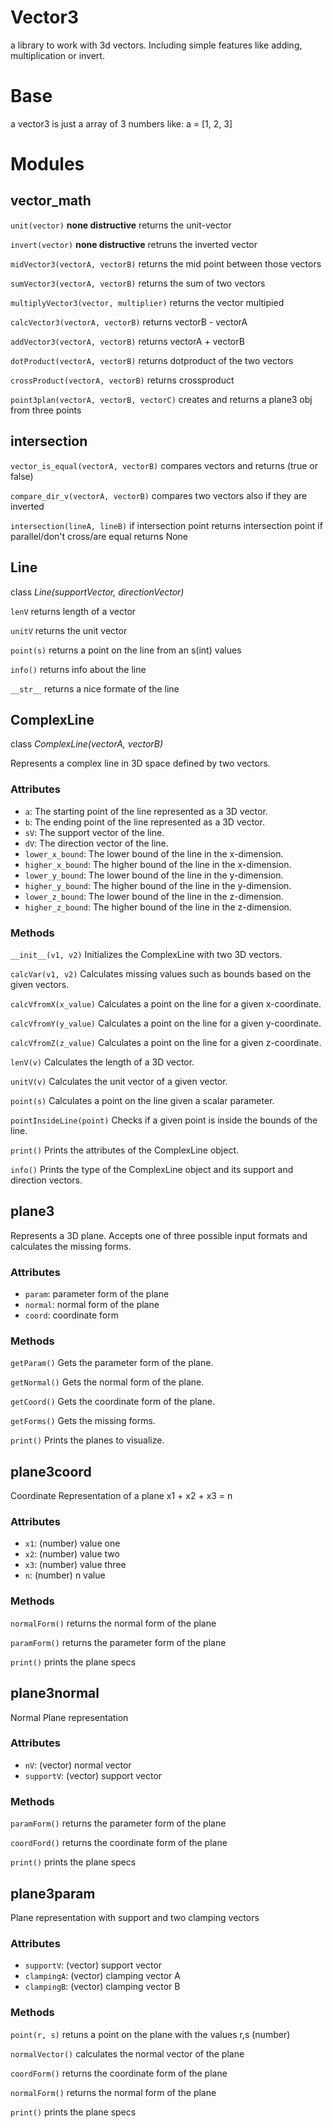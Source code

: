 # Vector3
a library to work with 3d vectors. Including simple features like adding, multiplication or invert.

# Base
a vector3 is just a array of 3 numbers like:
a = [1, 2, 3]

# Modules
## vector_math
`unit(vector)`
**none distructive**
returns the unit-vector


`invert(vector)`
**none distructive**
retruns the inverted vector


`midVector3(vectorA, vectorB)`
returns the mid point between those vectors


`sumVector3(vectorA, vectorB)`
returns the sum of two vectors


`multiplyVector3(vector, multiplier)`
returns the vector multipied


`calcVector3(vectorA, vectorB)`
returns vectorB - vectorA


`addVector3(vectorA, vectorB)`
returns vectorA + vectorB


`dotProduct(vectorA, vectorB)`
returns dotproduct of the two vectors


`crossProduct(vectorA, vectorB)`
returns crossproduct


`point3plan(vectorA, vectorB, vectorC)`
creates and returns a plane3 obj from three points


## intersection

`vector_is_equal(vectorA, vectorB)`
compares vectors and returns (true or false)


`compare_dir_v(vectorA, vectorB)`
compares two vectors also if they are inverted


`intersection(lineA, lineB)`
if intersection point returns intersection point
if parallel/don't cross/are equal returns None

## Line

class *Line(supportVector, directionVector)*

`lenV`
returns length of a vector

`unitV`
returns the unit vector

`point(s)`
returns a point on the line from an s(int) values

`info()`
returns info about the line

`__str__`
returns a nice formate of the line

## ComplexLine

class *ComplexLine(vectorA, vectorB)*

Represents a complex line in 3D space defined by two vectors.

### Attributes

- `a`: The starting point of the line represented as a 3D vector.
- `b`: The ending point of the line represented as a 3D vector.
- `sV`: The support vector of the line.
- `dV`: The direction vector of the line.
- `lower_x_bound`: The lower bound of the line in the x-dimension.
- `higher_x_bound`: The higher bound of the line in the x-dimension.
- `lower_y_bound`: The lower bound of the line in the y-dimension.
- `higher_y_bound`: The higher bound of the line in the y-dimension.
- `lower_z_bound`: The lower bound of the line in the z-dimension.
- `higher_z_bound`: The higher bound of the line in the z-dimension.

### Methods

`__init__(v1, v2)`
Initializes the ComplexLine with two 3D vectors.

`calcVar(v1, v2)`
Calculates missing values such as bounds based on the given vectors.

`calcVfromX(x_value)`
Calculates a point on the line for a given x-coordinate.

`calcVfromY(y_value)`
Calculates a point on the line for a given y-coordinate.

`calcVfromZ(z_value)`
Calculates a point on the line for a given z-coordinate.

`lenV(v)`
Calculates the length of a 3D vector.

`unitV(v)`
Calculates the unit vector of a given vector.

`point(s)`
Calculates a point on the line given a scalar parameter.

`pointInsideLine(point)`
Checks if a given point is inside the bounds of the line.

`print()`
Prints the attributes of the ComplexLine object.

`info()`
Prints the type of the ComplexLine object and its support and direction vectors.

## plane3

Represents a 3D plane. Accepts one of three possible input formats and calculates the missing forms.

### Attributes

- `param`: parameter form of the plane
- `normal`: normal form of the plane
- `coord`: coordinate form

### Methods

`getParam()`
Gets the parameter form of the plane.

`getNormal()`
Gets the normal form of the plane.

`getCoord()`
Gets the coordinate form of the plane.

`getForms()`
Gets the missing forms.

`print()`
Prints the planes to visualize.

## plane3coord

Coordinate Representation of a plane 
x1 + x2 + x3 = n

### Attributes

- `x1`: (number) value one
- `x2`: (number) value two
- `x3`: (number) value three
- `n`: (number) n value

### Methods

`normalForm()`
returns the normal form of the plane

`paramForm()`
returns the parameter form of the plane 

`print()`
prints the plane specs 

## plane3normal

Normal Plane representation

### Attributes

- `nV`: (vector) normal vector
- `supportV`: (vector) support vector

### Methods

`paramForm()`
returns the parameter form of the plane 

`coordFord()`
returns the coordinate form of the plane

`print()`
prints the plane specs 

## plane3param

Plane representation with support and two clamping vectors

### Attributes

- `supportV`: (vector) support vector
- `clampingA`: (vector) clamping vector A
- `clampingB`: (vector) clamping vector B

### Methods

`point(r, s)`
retuns a point on the plane with the values r,s (number)

`normalVector()`
calculates the normal vector of the plane

`coordForm()`
returns the coordinate form of the plane

`normalForm()`
returns the normal form of the plane

`print()`
prints the plane specs 